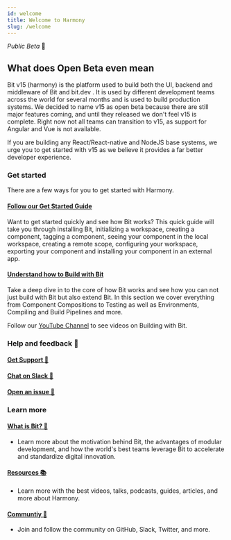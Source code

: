 ```yaml
---
id: welcome
title: Welcome to Harmony
slug: /welcome
---
```



*Public Beta* :tada:

<!-- Harmony is Bit's next generation. It is a highly powerful and extensible infrastructure for developing modern applications in a modular way. Whether you are building a new project, or seeking to collaborate on components in your existing projects, Harmony will let you tap into the true power of components.

Harmony is already used as a standard component infrastructure by many teams, including the world's finest. It is now available in public beta, so please feel free to start and please don't forget to [share your feedback](https://github.com/teambit/bit/issues)!  -->

## What does Open Beta even mean

Bit v15 (harmony) is the platform used to build both the UI, backend and middleware of Bit and bit.dev . It is used by different development teams across the world for several months and is used to build production systems.
We decided to name v15 as open beta because there are still major features coming, and until they released we don't feel v15 is complete. Right now not all teams can transition to v15, as support for Angular and Vue is not available.

If you are building any React/React-native and NodeJS base systems, we urge you to get started with v15 as we believe it provides a far better developer experience.

### Get started

There are a few ways for you to get started with Harmony.

#### [Follow our Get Started Guide](/getting-started/installing-bit)

Want to get started quickly and see how Bit works? This quick guide will take you through installing Bit, initializing a workspace, creating a component, tagging a component, seeing your component in the local workspace, creating a remote scope, configuring your workspace, exporting your component and installing your component in an external app.

#### [Understand how to Build with Bit](/building-with-bit/workspaces)

Take a deep dive in to the core of how Bit works and see how you can not just build with Bit but also extend Bit. In this section we cover everything from Component Compositions to Testing as well as Environments, Compiling and Build Pipelines and more.

<!-- #### [Take the Tutorial :feet:](/tutorial/install-bit)

- Take a hands-on approach with this step-by-step tutorial for building a modular React application with Bit components created in the workspace and imported from external projects. Learn how to install and set up a Bit workspace, add components, add life-full documentation and compositions, define isolated build and test environments, define and explore component dependencies in the workspace, version components and auto-update dependencies, import and export components to remote scopes to be shared across many projects, and more.  

#### [Explore the demo project :crystal_ball:](/demo/try-bit)

- Get a fully functional Bit workspace with independent components developed and managed by Bit, in this project and imported from other projects, where you can explore and experiment with every part of the Bit workspace, development UI, change and manage components, and learn how it works.   -->

<!-- #### Watch Video Guides :tv:  (**Coming soon!**)

- Start with step-by-step video guides to walk you through every step from creating a component to building a full-blown micro-applications architecture that scales and accelerates development, delivery, and innovation. Coming soon!   -->

Follow our [YouTube Channel](https://www.youtube.com/c/Bitdev) to see videos on Building with Bit.

### Help and feedback :raising_hand:

#### [Get Support :email:](https://bit.dev/support)  

#### [Chat on Slack :beers:](https://join.slack.com/t/bit-dev-community/shared_invite/enQtNzM2NzQ3MTQzMTg3LWI2YmFmZjQwMTkxNmFmNTVkYzU2MGI2YjgwMmJlZDdkNWVhOGIzZDFlYjg4MGRmOTM4ODAxNTIxMTMwNWVhMzg)  

#### [Open an issue :wrench:](https://github.com/teambit/bit/issues)  

### Learn more

#### [What is Bit? :rocket:](../essentials/what-is-bit)

- Learn more about the motivation behind Bit, the advantages of modular development, and how the world's best teams leverage Bit to accelerate and standardize digital innovation.  

#### [Resources :books:](/community/resources)

- Learn more with the best videos, talks, podcasts, guides, articles, and more about Harmony.  

#### [Communtiy :busts_in_silhouette:](/community/resources)

- Join and follow the community on GitHub, Slack, Twitter, and more.
